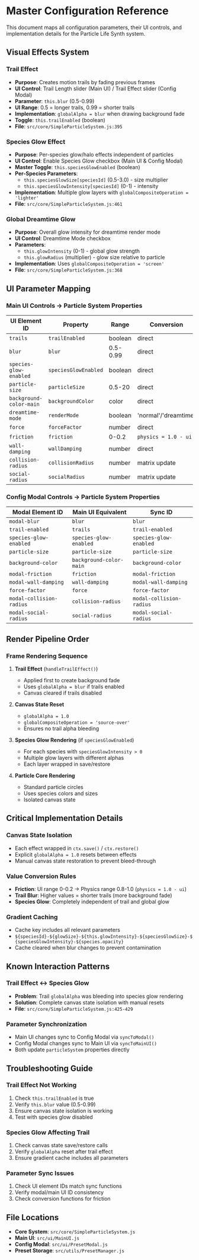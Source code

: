 # Master Configuration Reference

This document maps all configuration parameters, their UI controls, and implementation details for the Particle Life Synth system.

## Visual Effects System

### Trail Effect
- **Purpose**: Creates motion trails by fading previous frames
- **UI Control**: Trail Length slider (Main UI) / Trail Effect slider (Config Modal)
- **Parameter**: `this.blur` (0.5-0.99)
- **UI Range**: 0.5 = longer trails, 0.99 = shorter trails  
- **Implementation**: `globalAlpha = blur` when drawing background fade
- **Toggle**: `this.trailEnabled` (boolean)
- **File**: `src/core/SimpleParticleSystem.js:395`

### Species Glow Effect  
- **Purpose**: Per-species glow/halo effects independent of particles
- **UI Control**: Enable Species Glow checkbox (Main UI & Config Modal)
- **Master Toggle**: `this.speciesGlowEnabled` (boolean)
- **Per-Species Parameters**:
  - `this.speciesGlowSize[speciesId]` (0.5-3.0) - size multiplier
  - `this.speciesGlowIntensity[speciesId]` (0-1) - intensity
- **Implementation**: Multiple glow layers with `globalCompositeOperation = 'lighter'`
- **File**: `src/core/SimpleParticleSystem.js:461`

### Global Dreamtime Glow
- **Purpose**: Overall glow intensity for dreamtime render mode
- **UI Control**: Dreamtime Mode checkbox
- **Parameters**:
  - `this.glowIntensity` (0-1) - global glow strength
  - `this.glowRadius` (multiplier) - glow size relative to particle
- **Implementation**: Uses `globalCompositeOperation = 'screen'`
- **File**: `src/core/SimpleParticleSystem.js:368`

## UI Parameter Mapping

### Main UI Controls → Particle System Properties

| UI Element ID | Property | Range | Conversion |
|---------------|----------|-------|------------|
| `trails` | `trailEnabled` | boolean | direct |
| `blur` | `blur` | 0.5-0.99 | direct |
| `species-glow-enabled` | `speciesGlowEnabled` | boolean | direct |
| `particle-size` | `particleSize` | 0.5-20 | direct |
| `background-color-main` | `backgroundColor` | color | direct |
| `dreamtime-mode` | `renderMode` | boolean | 'normal'/'dreamtime' |
| `force` | `forceFactor` | number | direct |
| `friction` | `friction` | 0-0.2 | `physics = 1.0 - ui` |
| `wall-damping` | `wallDamping` | number | direct |
| `collision-radius` | `collisionRadius` | number | matrix update |
| `social-radius` | `socialRadius` | number | matrix update |

### Config Modal Controls → Particle System Properties

| Modal Element ID | Main UI Equivalent | Sync ID |
|------------------|-------------------|---------|
| `modal-blur` | `blur` | `blur` |
| `trail-enabled` | `trails` | `trail-enabled` |
| `species-glow-enabled` | `species-glow-enabled` | `species-glow-enabled` |
| `particle-size` | `particle-size` | `particle-size` |
| `background-color` | `background-color-main` | `background-color` |
| `modal-friction` | `friction` | `modal-friction` |
| `modal-wall-damping` | `wall-damping` | `modal-wall-damping` |
| `force-factor` | `force` | `force-factor` |
| `modal-collision-radius` | `collision-radius` | `modal-collision-radius` |
| `modal-social-radius` | `social-radius` | `modal-social-radius` |

## Render Pipeline Order

### Frame Rendering Sequence
1. **Trail Effect** (`handleTrailEffect()`)
   - Applied first to create background fade
   - Uses `globalAlpha = blur` if trails enabled
   - Canvas cleared if trails disabled
   
2. **Canvas State Reset**
   - `globalAlpha = 1.0`
   - `globalCompositeOperation = 'source-over'`
   - Ensures no trail alpha bleeding
   
3. **Species Glow Rendering** (if `speciesGlowEnabled`)
   - For each species with `speciesGlowIntensity > 0`
   - Multiple glow layers with different alphas
   - Each layer wrapped in save/restore
   
4. **Particle Core Rendering**
   - Standard particle circles
   - Uses species colors and sizes
   - Isolated canvas state

## Critical Implementation Details

### Canvas State Isolation
- Each effect wrapped in `ctx.save()` / `ctx.restore()`
- Explicit `globalAlpha = 1.0` resets between effects
- Manual canvas state restoration to prevent bleed-through

### Value Conversion Rules
- **Friction**: UI range 0-0.2 → Physics range 0.8-1.0 (`physics = 1.0 - ui`)
- **Trail Blur**: Higher values = shorter trails (more background fade)
- **Species Glow**: Completely independent of trail and global glow

### Gradient Caching
- Cache key includes all relevant parameters
- `${speciesId}-${glowSize}-${this.glowIntensity}-${speciesGlowSize}-${speciesGlowIntensity}-${species.opacity}`
- Cache cleared when blur changes to prevent contamination

## Known Interaction Patterns

### Trail Effect ↔ Species Glow
- **Problem**: Trail `globalAlpha` was bleeding into species glow rendering
- **Solution**: Complete canvas state isolation with manual resets
- **File**: `src/core/SimpleParticleSystem.js:425-429`

### Parameter Synchronization
- Main UI changes sync to Config Modal via `syncToModal()`
- Config Modal changes sync to Main UI via `syncToMainUI()`  
- Both update `particleSystem` properties directly

## Troubleshooting Guide

### Trail Effect Not Working
1. Check `this.trailEnabled` is true
2. Verify `this.blur` value (0.5-0.99)
3. Ensure canvas state isolation is working
4. Test with species glow disabled

### Species Glow Affecting Trail
1. Check canvas state save/restore calls
2. Verify `globalAlpha` reset after trail effect
3. Ensure gradient cache includes all parameters

### Parameter Sync Issues
1. Check UI element IDs match sync functions
2. Verify modal/main UI ID consistency  
3. Check conversion functions for friction

## File Locations

- **Core System**: `src/core/SimpleParticleSystem.js`
- **Main UI**: `src/ui/MainUI.js`  
- **Config Modal**: `src/ui/PresetModal.js`
- **Preset Storage**: `src/utils/PresetManager.js`
